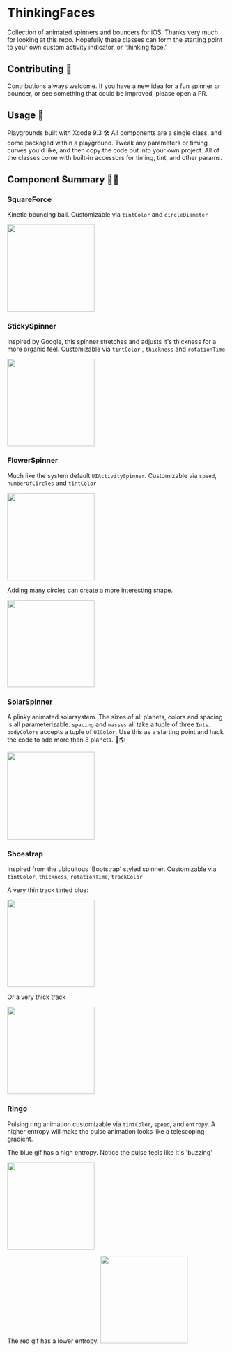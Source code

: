 # ThinkingFaces
Collection of animated spinners and bouncers for iOS. Thanks very much for looking at this repo. Hopefully these classes can form the starting point to your own custom activity indicator, or 'thinking face.'  

## Contributing 👏
Contributions always welcome. If you have a new idea for a fun spinner or bouncer, or see something that could be improved, please open a PR.

## Usage 🌟
Playgrounds built with Xcode 9.3 🛠
All components are a single class, and come packaged within a playground. Tweak any parameters or timing curves you'd like, and then copy the code out into your own project. All of the classes come with built-in accessors for timing, tint, and other params.

## Component Summary 🧙‍♂️

### SquareForce
Kinetic bouncing ball. Customizable via `tintColor` and `circleDiameter`

<img src="https://raw.githubusercontent.com/zmcartor/thinkingfaces/master/gifs/square.gif" width="200">


### StickySpinner

Inspired by Google, this spinner stretches and adjusts it's thickness for a more organic feel. Customizable via `tintColor` , `thickness` and `rotationTime`

<img src="https://raw.githubusercontent.com/zmcartor/thinkingfaces/master/gifs/sticky.gif" width="200">


### FlowerSpinner
Much like the system default `UIActivitySpinner`. Customizable via `speed`, `numberOfCircles` and `tintColor`

<img src="https://raw.githubusercontent.com/zmcartor/thinkingfaces/master/gifs/flower1.gif" width="200">

Adding many circles can create a more interesting shape.

<img src="https://raw.githubusercontent.com/zmcartor/thinkingfaces/master/gifs/flower2.gif" width="200">


### SolarSpinner
A plinky animated solarsystem. The sizes of all planets, colors and spacing is all parameterizable. `spacing` and `masses` all take a tuple of three `Ints`. `bodyColors` accepts a tuple of `UIColor`. Use this as a starting point and hack the code to add more than 3 planets. 🚀🌎

<img src="https://raw.githubusercontent.com/zmcartor/thinkingfaces/master/gifs/solar.gif" width="200">


### Shoestrap
Inspired from the ubiquitous 'Bootstrap' styled spinner. Customizable via `tintColor`, `thickness`, `rotationTime`, `trackColor`

A very thin track tinted blue:

<img src="https://raw.githubusercontent.com/zmcartor/thinkingfaces/master/gifs/shoestrap1.gif" width="200">

Or a very thick track

<img src="https://raw.githubusercontent.com/zmcartor/thinkingfaces/master/gifs/shoestrap2.gif" width="200">

### Ringo
Pulsing ring animation customizable via `tintColor`, `speed`, and `entropy`. A higher entropy will make the pulse animation looks like a telescoping gradient.

The blue gif has a high entropy. Notice the pulse feels like it's 'buzzing'

<img src="https://raw.githubusercontent.com/zmcartor/thinkingfaces/master/gifs/ringo.gif" width="200">


The red gif has a lower entropy.
<img src="https://raw.githubusercontent.com/zmcartor/thinkingfaces/master/gifs/ringo2.gif" width="200">




